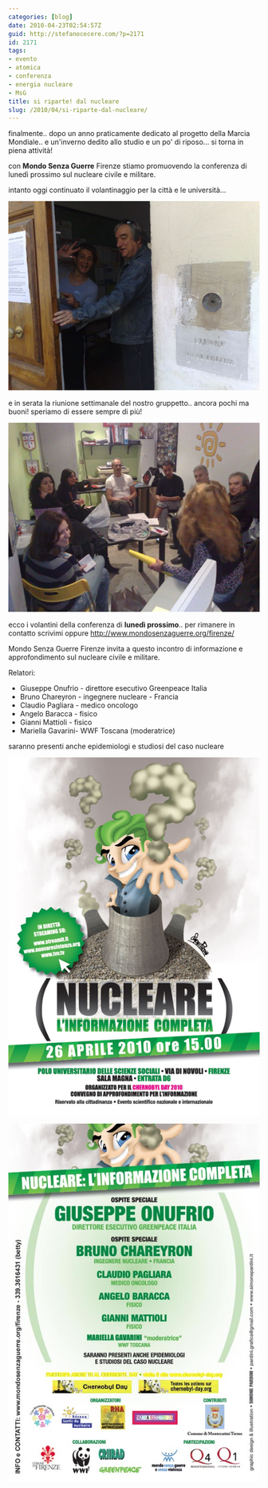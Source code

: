 ```yaml
---
categories: [blog]
date: 2010-04-23T02:54:57Z
guid: http://stefanocecere.com/?p=2171
id: 2171
tags:
- evento
- atomica
- conferenza
- energia nucleare
- MsG
title: si riparte! dal nucleare
slug: /2010/04/si-riparte-dal-nucleare/
---
```


finalmente.. dopo un anno praticamente dedicato al progetto della Marcia Mondiale.. e un'inverno dedito allo studio e un po' di riposo… si torna in piena attività!

con **Mondo Senza Guerre** Firenze stiamo promuovendo la conferenza di lunedì prossimo sul nucleare civile e militare.

intanto oggi continuato il volantinaggio per la città e le università…

![](220420103022.jpg)

e in serata la riunione settimanale del nostro gruppetto.. ancora pochi ma buoni! speriamo di essere sempre di più!

![](220420103023.jpg)

ecco i volantini della conferenza di **lunedì prossimo**.. per rimanere in contatto scrivimi oppure <http://www.mondosenzaguerre.org/firenze/>

Mondo Senza Guerre Firenze invita a questo incontro di informazione e approfondimento sul nucleare civile e militare.

Relatori:
- Giuseppe Onufrio - direttore esecutivo Greenpeace Italia
- Bruno Chareyron - ingegnere nucleare - Francia
- Claudio Pagliara - medico oncologo 
- Angelo Baracca - fisico
- Gianni Mattioli - fisico
- Mariella Gavarini- WWF Toscana (moderatrice)

saranno presenti anche epidemiologi e studiosi del caso nucleare

![](nucleare-conferenza.jpg)

![](nucleare-conferenza2.jpg)
